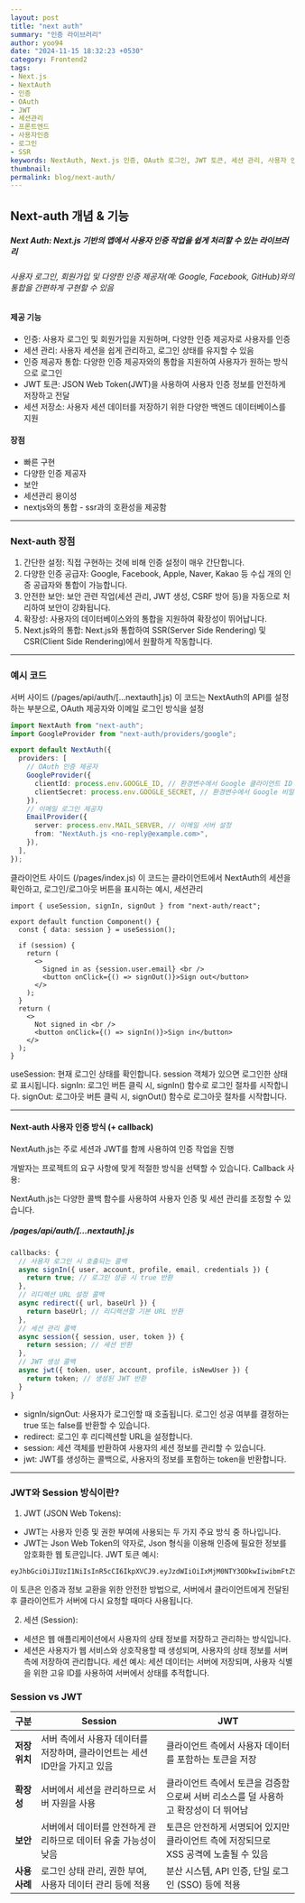 ```yaml
---
layout: post
title: "next auth"
summary: "인증 라이브러리"
author: yoo94
date: "2024-11-15 18:32:23 +0530"
category: Frontend2
tags:
- Next.js
- NextAuth
- 인증
- OAuth
- JWT
- 세션관리
- 프론트엔드
- 사용자인증
- 로그인
- SSR
keywords: NextAuth, Next.js 인증, OAuth 로그인, JWT 토큰, 세션 관리, 사용자 인증, Google 로그인, EmailProvider, signIn, signOut, useSession, 인증 콜백, redirect 설정, session 콜백, jwt 콜백, 인증 방식 비교, Session vs JWT
thumbnail:
permalink: blog/next-auth/
---
```


## Next-auth 개념 & 기능

##### Next Auth: Next.js 기반의 앱에서 사용자 인증 작업을 쉽게 처리할 수 있는 라이브러리

###### 사용자 로그인, 회원가입 및 다양한 인증 제공자(예: Google, Facebook, GitHub)와의 통합을 간편하게 구현할 수 있음

#### 제공 기능

- 인증: 사용자 로그인 및 회원가입을 지원하며, 다양한 인증 제공자로 사용자를 인증
- 세션 관리: 사용자 세션을 쉽게 관리하고, 로그인 상태를 유지할 수 있음
- 인증 제공자 통합: 다양한 인증 제공자와의 통합을 지원하여 사용자가 원하는 방식으로 로그인
- JWT 토큰: JSON Web Token(JWT)을 사용하여 사용자 인증 정보를 안전하게 저장하고 전달
- 세션 저장소: 사용자 세션 데이터를 저장하기 위한 다양한 백엔드 데이터베이스를 지원

#### 장점

- 빠른 구현
- 다양한 인증 제공자
- 보안
- 세션관리 용이성
- nextjs와의 통합 - ssr과의 호환성을 제공함

---

### Next-auth 장점

1. 간단한 설정:
   직접 구현하는 것에 비해 인증 설정이 매우 간단합니다.
2. 다양한 인증 공급자:
   Google, Facebook, Apple, Naver, Kakao 등 수십 개의 인증 공급자와 통합이 가능합니다.
3. 안전한 보안:
   보안 관련 작업(세션 관리, JWT 생성, CSRF 방어 등)을 자동으로 처리하여 보안이 강화됩니다.
4. 확장성:
   사용자의 데이터베이스와의 통합을 지원하여 확장성이 뛰어납니다.
5. Next.js와의 통합:
   Next.js와 통합하여 SSR(Server Side Rendering) 및 CSR(Client Side Rendering)에서 원활하게 작동합니다.

---

### 예시 코드

서버 사이드 (/pages/api/auth/[...nextauth].js)
이 코드는 NextAuth의 API를 설정하는 부분으로, OAuth 제공자와 이메일 로그인 방식을 설정

```ts
import NextAuth from "next-auth";
import GoogleProvider from "next-auth/providers/google";

export default NextAuth({
  providers: [
    // OAuth 인증 제공자
    GoogleProvider({
      clientId: process.env.GOOGLE_ID, // 환경변수에서 Google 클라이언트 ID 가져오기
      clientSecret: process.env.GOOGLE_SECRET, // 환경변수에서 Google 비밀 키 가져오기
    }),
    // 이메일 로그인 제공자
    EmailProvider({
      server: process.env.MAIL_SERVER, // 이메일 서버 설정
      from: "NextAuth.js <no-reply@example.com>",
    }),
  ],
});
```

클라이언트 사이드 (/pages/index.js)
이 코드는 클라이언트에서 NextAuth의 세션을 확인하고, 로그인/로그아웃 버튼을 표시하는 예시, 세션관리

```tsx
import { useSession, signIn, signOut } from "next-auth/react";

export default function Component() {
  const { data: session } = useSession();

  if (session) {
    return (
      <>
        Signed in as {session.user.email} <br />
        <button onClick={() => signOut()}>Sign out</button>
      </>
    );
  }
  return (
    <>
      Not signed in <br />
      <button onClick={() => signIn()}>Sign in</button>
    </>
  );
}
```

useSession: 현재 로그인 상태를 확인합니다. session 객체가 있으면 로그인한 상태로 표시됩니다.
signIn: 로그인 버튼 클릭 시, signIn() 함수로 로그인 절차를 시작합니다.
signOut: 로그아웃 버튼 클릭 시, signOut() 함수로 로그아웃 절차를 시작합니다.

---

#### Next-auth 사용자 인증 방식 (+ callback)

NextAuth.js는 주로 세션과 JWT를 함께 사용하여 인증 작업을 진행

개발자는 프로젝트의 요구 사항에 맞게 적절한 방식을 선택할 수 있습니다.
Callback 사용:

NextAuth.js는 다양한 콜백 함수를 사용하여 사용자 인증 및 세션 관리를 조정할 수 있습니다.

##### /pages/api/auth/[...nextauth].js

```js
callbacks: {
  // 사용자 로그인 시 호출되는 콜백
  async signIn({ user, account, profile, email, credentials }) {
    return true; // 로그인 성공 시 true 반환
  },
  // 리디렉션 URL 설정 콜백
  async redirect({ url, baseUrl }) {
    return baseUrl; // 리디렉션할 기본 URL 반환
  },
  // 세션 관리 콜백
  async session({ session, user, token }) {
    return session; // 세션 반환
  },
  // JWT 생성 콜백
  async jwt({ token, user, account, profile, isNewUser }) {
    return token; // 생성된 JWT 반환
  }
}
```

- signIn/signOut: 사용자가 로그인할 때 호출됩니다. 로그인 성공 여부를 결정하는 true 또는 false를 반환할 수 있습니다.
- redirect: 로그인 후 리디렉션할 URL을 설정합니다.
- session: 세션 객체를 반환하여 사용자의 세션 정보를 관리할 수 있습니다.
- jwt: JWT를 생성하는 콜백으로, 사용자의 정보를 포함하는 token을 반환합니다.

---

### JWT와 Session 방식이란?

1. JWT (JSON Web Tokens):

- JWT는 사용자 인증 및 권한 부여에 사용되는 두 가지 주요 방식 중 하나입니다.
- JWT는 Json Web Token의 약자로, Json 형식을 이용해 인증에 필요한 정보를 암호화한 웹 토큰입니다.
  JWT 토큰 예시:

```text
eyJhbGciOiJIUzI1NiIsInR5cCI6IkpXVCJ9.eyJzdWIiOiIxMjM0NTY3ODkwIiwibmFtZSI6IkpvaG4gRG9lIiwiaWF0IjoxNTE2MjM5MDIyfQ.SflKxwRJSMeKF2QfT4fwPEw2fx1M36p5rJ89Aaq34
```

이 토큰은 인증과 정보 교환을 위한 안전한 방법으로, 서버에서 클라이언트에게 전달된 후 클라이언트가 서버에 다시 요청할 때마다 사용됩니다.

2. 세션 (Session):

- 세션은 웹 애플리케이션에서 사용자의 상태 정보를 저장하고 관리하는 방식입니다.
- 세션은 사용자가 웹 서비스와 상호작용할 때 생성되며, 사용자의 상태 정보를 서버 측에 저장하여 관리합니다.
  세션 예시:
  세션 데이터는 서버에 저장되며, 사용자 식별을 위한 고유 ID를 사용하여 서버에서 상태를 추적합니다.

### Session vs JWT

| **구분**      | **Session**                                                                | **JWT**                                                                              |
| ------------- | -------------------------------------------------------------------------- | ------------------------------------------------------------------------------------ |
| **저장 위치** | 서버 측에서 사용자 데이터를 저장하며, 클라이언트는 세션 ID만을 가지고 있음 | 클라이언트 측에서 사용자 데이터를 포함하는 토큰을 저장                               |
| **확장성**    | 서버에서 세션을 관리하므로 서버 자원을 사용                                | 클라이언트 측에서 토큰을 검증함으로써 서버 리소스를 덜 사용하고 확장성이 더 뛰어남   |
| **보안**      | 서버에서 데이터를 안전하게 관리하므로 데이터 유출 가능성이 낮음            | 토큰은 안전하게 서명되어 있지만 클라이언트 측에 저장되므로 XSS 공격에 노출될 수 있음 |
| **사용 사례** | 로그인 상태 관리, 권한 부여, 사용자 데이터 관리 등에 적용                  | 분산 시스템, API 인증, 단일 로그인 (SSO) 등에 적용                                   |
